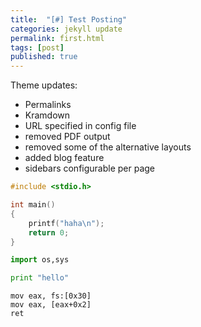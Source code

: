 ```yaml
---
title:  "[#] Test Posting"
categories: jekyll update
permalink: first.html
tags: [post]
published: true
---
```



Theme updates:

- Permalinks
- Kramdown
- URL specified in config file
- removed PDF output
- removed some of the alternative layouts
- added blog feature
- sidebars configurable per page

```c++
#include <stdio.h>

int main()
{
    printf("haha\n");
    return 0;
}
```

```python
import os,sys

print "hello"
```

```assembly
mov eax, fs:[0x30]
mov eax, [eax+0x2]
ret
```

